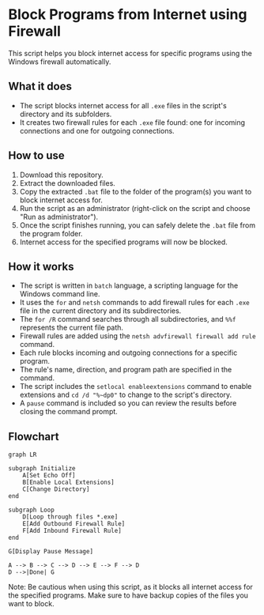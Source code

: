 # Block Programs from Internet using Firewall

This script helps you block internet access for specific programs using the Windows firewall automatically.

## What it does
- The script blocks internet access for all `.exe` files in the script's directory and its subfolders.
- It creates two firewall rules for each `.exe` file found: one for incoming connections and one for outgoing connections.

## How to use
1. Download this repository.
2. Extract the downloaded files.
3. Copy the extracted `.bat` file to the folder of the program(s) you want to block internet access for.
4. Run the script as an administrator (right-click on the script and choose "Run as administrator").
5. Once the script finishes running, you can safely delete the `.bat` file from the program folder.
6. Internet access for the specified programs will now be blocked.

## How it works
- The script is written in `batch` language, a scripting language for the Windows command line.
- It uses the `for` and `netsh` commands to add firewall rules for each `.exe` file in the current directory and its subdirectories.
- The `for /R` command searches through all subdirectories, and `%%f` represents the current file path.
- Firewall rules are added using the `netsh advfirewall firewall add rule` command.
- Each rule blocks incoming and outgoing connections for a specific program.
- The rule's name, direction, and program path are specified in the command.
- The script includes the `setlocal enableextensions` command to enable extensions and `cd /d "%~dp0"` to change to the script's directory.
- A `pause` command is included so you can review the results before closing the command prompt.

## Flowchart

```mermaid
graph LR

subgraph Initialize
    A[Set Echo Off]
    B[Enable Local Extensions]
    C[Change Directory]
end

subgraph Loop
    D[Loop through files *.exe]
    E[Add Outbound Firewall Rule]
    F[Add Inbound Firewall Rule]
end

G[Display Pause Message]

A --> B --> C --> D --> E --> F --> D
D -->|Done| G
```

Note: Be cautious when using this script, as it blocks all internet access for the specified programs. Make sure to have backup copies of the files you want to block.
